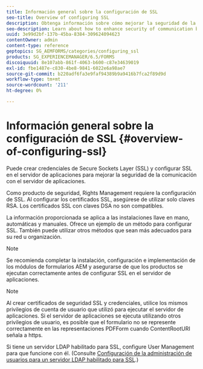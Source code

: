 ```yaml
---
title: Información general sobre la configuración de SSL
seo-title: Overview of configuring SSL
description: Obtenga información sobre cómo mejorar la seguridad de la comunicación configurando SSL.
seo-description: Learn about how to enhance security of communication by configuring SSL.
uuid: 3e99d2bf-137b-45ba-8384-309624094623
contentOwner: admin
content-type: reference
geptopics: SG_AEMFORMS/categories/configuring_ssl
products: SG_EXPERIENCEMANAGER/6.5/FORMS
discoiquuid: 8e107abb-861f-4063-b600-c87e34639019
exl-id: fbe1487e-c830-4be8-9841-6022e6a98ae7
source-git-commit: b220adf6fa3e9faf94389b9a9416b7fca2f89d9d
workflow-type: tm+mt
source-wordcount: '211'
ht-degree: 0%

---
```


# Información general sobre la configuración de SSL {#overview-of-configuring-ssl}

Puede crear credenciales de Secure Sockets Layer (SSL) y configurar SSL en el servidor de aplicaciones para mejorar la seguridad de la comunicación con el servidor de aplicaciones.

Como producto de seguridad, Rights Management requiere la configuración de SSL. Al configurar los certificados SSL, asegúrese de utilizar solo claves RSA. Los certificados SSL con claves DSA no son compatibles.

La información proporcionada se aplica a las instalaciones llave en mano, automáticas y manuales. Ofrece un ejemplo de un método para configurar SSL. También puede utilizar otros métodos que sean más adecuados para su red u organización.

>[!NOTE]
>
>Se recomienda completar la instalación, configuración e implementación de los módulos de formularios AEM y asegurarse de que los productos se ejecutan correctamente antes de configurar SSL en el servidor de aplicaciones.

>[!NOTE]
>
>Al crear certificados de seguridad SSL y credenciales, utilice los mismos privilegios de cuenta de usuario que utilizó para ejecutar el servidor de aplicaciones. Si el servidor de aplicaciones se ejecuta utilizando otros privilegios de usuario, es posible que el formulario no se represente correctamente en las representaciones PDFForm cuando ContentRootURI señala a https.

Si tiene un servidor LDAP habilitado para SSL, configure User Management para que funcione con él. (Consulte [Configuración de la administración de usuarios para un servidor LDAP habilitado para SSL](/help/forms/using/admin-help/configure-user-management-ssl-enabled.md#configure-user-management-for-an-ssl-enabled-ldap-server).)
